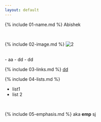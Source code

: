 ```yaml
---
layout: default
---
```


{% include 01-name.md %}
Abishek

<br>

{% include 02-image.md %}
![2](https://user-images.githubusercontent.com/57715922/184548581-be7d279e-ac78-4672-90f2-1d8d102b2596.png)


<br>
- aa
- dd
- dd

{% include 03-links.md %}
[dd](www.404.com)
<br>

{% include 04-lists.md %}
- list1
- list 2
<br>

{% include 05-emphasis.md %}
aka **emp** sj
